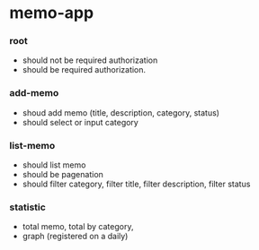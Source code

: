# memo-app

### root

- should not be required authorization
- should be required authorization.

### add-memo

- shoud add memo (title, description, category, status)
- should select or input category

### list-memo

- should list memo
- should be pagenation
- should filter category, filter title, filter description, filter status

### statistic

- total memo, total by category,
- graph (registered on a daily)
